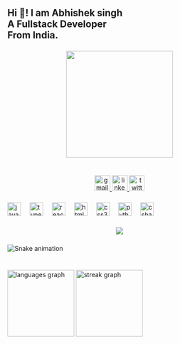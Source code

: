 <h2 align="left">Hi 👋! I am Abhishek singh<br> A Fullstack Developer<br> From India.</h2>

###

<div align="center">
  <img height="240" src="https://media.giphy.com/media/v1.Y2lkPTc5MGI3NjExNnN4Z2JvODlrNGg0d2R1dXI3eTFoMWtjb290eDV5YXNkZjFsbng1diZlcD12MV9pbnRlcm5hbF9naWZfYnlfaWQmY3Q9Zw/bGgsc5mWoryfgKBx1u/giphy.gif"  />
</div>

###

<br clear="both">

<div align="center">
  <a href="abhisheks2651@gmail.com" target="_blank">
    <img src="https://img.shields.io/static/v1?message=Gmail&logo=gmail&label=&color=D14836&logoColor=white&labelColor=&style=for-the-badge" height="35" alt="gmail logo"  />
  </a>
  <a href="https://www.linkedin.com/in/abhishek-singh-b70030256/" target="_blank">
    <img src="https://img.shields.io/static/v1?message=LinkedIn&logo=linkedin&label=&color=0077B5&logoColor=white&labelColor=&style=for-the-badge" height="35" alt="linkedin logo"  />
  </a>
  <a href="https://twitter.com/Abhishekkk_1001" target="_blank">
    <img src="https://img.shields.io/static/v1?message=Twitter&logo=twitter&label=&color=1DA1F2&logoColor=white&labelColor=&style=for-the-badge" height="35" alt="twitter logo"  />
  </a>
</div>

###

<div align="left">
  <img src="https://cdn.jsdelivr.net/gh/devicons/devicon/icons/javascript/javascript-original.svg" height="30" alt="javascript logo"  />
  <img width="12" />
  <img src="https://cdn.jsdelivr.net/gh/devicons/devicon/icons/typescript/typescript-original.svg" height="30" alt="typescript logo"  />
  <img width="12" />
  <img src="https://cdn.jsdelivr.net/gh/devicons/devicon/icons/react/react-original.svg" height="30" alt="react logo"  />
  <img width="12" />
  <img src="https://cdn.jsdelivr.net/gh/devicons/devicon/icons/html5/html5-original.svg" height="30" alt="html5 logo"  />
  <img width="12" />
  <img src="https://cdn.jsdelivr.net/gh/devicons/devicon/icons/css3/css3-original.svg" height="30" alt="css3 logo"  />
  <img width="12" />
  <img src="https://cdn.jsdelivr.net/gh/devicons/devicon/icons/python/python-original.svg" height="30" alt="python logo"  />
  <img width="12" />
  <img src="https://cdn.jsdelivr.net/gh/devicons/devicon/icons/csharp/csharp-original.svg" height="30" alt="csharp logo"  />
</div>

###

<div align="center">
  <img src="https://profile-counter.glitch.me/Abhi-y2003/count.svg?"  />
</div>

###

<img src="https://raw.githubusercontent.com/Abhi-y2003/Abhi-y2003/output/snake.svg" alt="Snake animation" />

###

<br clear="both">

<div align="left">
  <img src="https://github-readme-stats.vercel.app/api/top-langs?username=Abhi-y2003&locale=en&hide_title=true&layout=compact&card_width=320&langs_count=20&theme=dracula&hide_border=true&order=2" height="150" alt="languages graph"  />
  <img src="https://streak-stats.demolab.com?user=Abhi-y2003&locale=en&mode=daily&theme=gruvbox&hide_border=true&border_radius=5&order=3" height="150" alt="streak graph"  />
</div>

###
